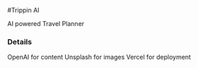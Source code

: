 #Trippin AI

AI powered Travel Planner

### Details
OpenAI for content
Unsplash for images
Vercel for deployment